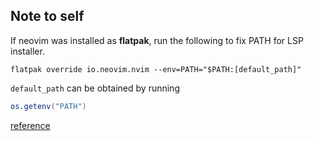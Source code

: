 ## Note to self

If neovim was installed as **flatpak**, run the following to fix PATH for LSP installer.
```shell
flatpak override io.neovim.nvim --env=PATH="$PATH:[default_path]"
```

`default_path` can be obtained by running
```lua
os.getenv("PATH")
```

[reference](https://docs.flatpak.org/en/latest/flatpak-command-reference.html#flatpak-override)
